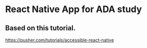 # React Native App for ADA study


## Based on this tutorial.
https://pusher.com/tutorials/accessible-react-native
